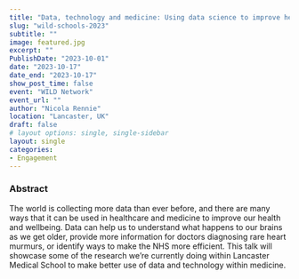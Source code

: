 ```yaml
---
title: "Data, technology and medicine: Using data science to improve health outcomes"
slug: "wild-schools-2023"
subtitle: ""
image: featured.jpg
excerpt: ""
PublishDate: "2023-10-01"
date: "2023-10-17"
date_end: "2023-10-17"
show_post_time: false
event: "WILD Network"
event_url: ""
author: "Nicola Rennie"
location: "Lancaster, UK"
draft: false
# layout options: single, single-sidebar
layout: single
categories:
- Engagement
---
```


### Abstract

The world is collecting more data than ever before, and there are many ways that it can be used in healthcare and medicine to improve our health and wellbeing. Data can help us to understand what happens to our brains as we get older, provide more information for doctors diagnosing rare heart murmurs, or identify ways to make the NHS more efficient. This talk will showcase some of the research we’re currently doing within Lancaster Medical School to make better use of data and technology within medicine.

